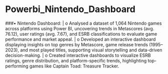 # Powerbi_Nintendo_Dashboard

###•	Nintendo Dashboard: 
  | o	Analysed a dataset of 1,064 Nintendo games across platforms using Power BI, uncovering trends in Metascores (avg. 76.12), user ratings (avg. 7.67), and ESRB classifications to evaluate game performance and market appeal.
  | o	Developed an interactive dashboard displaying insights on top genres by Metascore, game release trends (1995–2023), and most played titles, supporting visual storytelling and data-driven decision-making.
  | o	Created interactive dashboards to visualize ESRB ratings, genre distribution, and platform-specific trends, highlighting top-performing games like Captain Toad: Treasure Tracker.  
